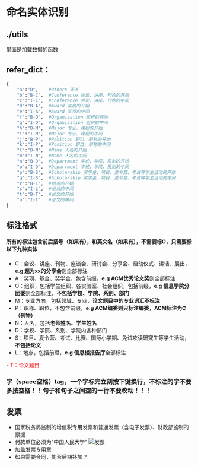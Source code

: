 # 命名实体识别
## ./utils
里面是加载数据的函数
## refer_dict：
```python
{
    "a":"O",    #Others 无关
    "b":"B-C",  #Conference 会议、讲座、刊物的开始
    "c":"I-C",  #Conference 会议、讲座、刊物的中间
    "d":"B-A",  #Award 奖项的开始
    "e":"I-A",  #Award 奖项的中间
    "f":"B-O",  #Organization 组织的开始
    "g":"I-O",  #Organization 组织的中间
    "h":"B-M",  #Major 专业、课程的开始   
    "i":"I-M",  #Major 专业、课程的中间
    "j":"B-P",  #Position 职位、职称的开始
    "k":"I-P",  #Position 职位、职称的中间
    "l":"B-N",  #Name 人名的开始
    "m":"I-N",  #Name 人名的中间
    "n":"B-D",  #Department 学校、学院、系别的开始
    "o":"I-D",  #Department 学校、学院、系别的中间
    "p":"B-S",  #Scholarship 奖学金、项目、夏令营、考试等学生活动的开始
    "q":"I-S",  #Scholarship 奖学金、项目、夏令营、考试等学生活动的中间
    "r":"B-L",  #地点的开始
    "s":"I-L",  #地点的中间
    "t":"B-T",  #论文的开始
    "u":"I-T"   #论文的中间
}
```
## 标注格式
#### 所有的标注包含前后括号（如果有），和英文名（如果有），不需要标O，只需要标以下九种实体
- C：会议、讲座、刊物、座谈会、研讨会、分享会、启动仪式、讲话、展出，**e.g 题为xx的分享会**则全部标注
- A：奖项、基金、奖学金，包含前缀，**e.g ACM优秀论文奖**则全部标注
- O：组织，包括学生组织、各实验室、社会组织，包括前缀，**e.g 信息学院分团委**则全部标注，**不包括学校、学院、系别、部门**
- M：专业方向，包括领域、专业，**论文题目中的专业词汇不标注**
- P：职称、职位，不包含前缀，**e.g ACM编委则只标注编委，ACM标注为C（刊物）**
- N：人名，包括**老师姓名、学生姓名**
- D：学校、学院、系别、学院内各种部门
- S：项目、夏令营、考试、比赛、国际小学期、免试攻读研究生等学生活动，**不包括论文**
- L：地点，包括前缀，**e.g 信息楼报告厅**全部标注
<font color=red>
- T：论文题目
</font>

### 字（space空格）tag，一个字标完立刻按下键换行，不标注的字不要多按空格！！句子和句子之间空的一行不要改动！！！

## 发票
- 国家税务局监制的增值税专用发票和普通发票（含电子发票）、财政部监制的票据
- 付款单位必须为“中国人民大学”
![发票](../../../zh-NER-TF/pics/1.png)
- 加盖发票专用章
- 如果需要合同，能否后期补加？

